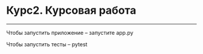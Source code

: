 # Курс2. Курсовая работа

---

Чтобы запустить приложение – запустите app.py

Чтобы запустить тесты – pytest
